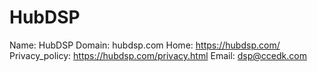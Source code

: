 
# HubDSP

Name: HubDSP
Domain: hubdsp.com
Home: https://hubdsp.com/
Privacy_policy: https://hubdsp.com/privacy.html
Email: dsp@ccedk.com
